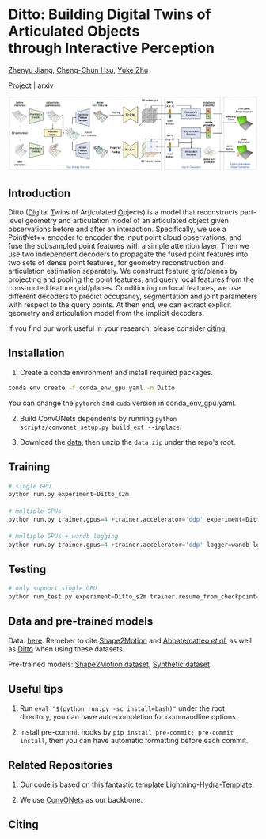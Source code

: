 # Ditto: Building Digital Twins of Articulated Objects <br> through Interactive Perception

[Zhenyu Jiang](http://zhenyujiang.me), [Cheng-Chun Hsu](https://chengchunhsu.github.io/), [Yuke Zhu](https://www.cs.utexas.edu/~yukez/)


[Project](https://ut-austin-rpl.github.io/Ditto/) | arxiv

![intro](assets/pipeline.png)

## Introduction
<ins></ins>Ditto (<ins>Di</ins>gital <ins>T</ins>wins of Ar<ins>t</ins>iculated <ins>O</ins>bjects) is a model that reconstructs part-level geometry and articulation model of an articulated object given observations before and after an interaction. Specifically, we use a PointNet++ encoder to encoder the input point cloud observations, and fuse the subsampled point features with a simple attention layer. Then we use two independent decoders to propagate the fused point features into two sets of dense point features, for geometry reconstruction and articulation estimation separately. We construct feature grid/planes by projecting and pooling the point features, and query local features from the constructed feature grid/planes. Conditioning on local features, we use different decoders to predict occupancy, segmentation and joint parameters with respect to the query points. At then end, we can extract explicit geometry and articulation model from the implicit decoders.

If you find our work useful in your research, please consider [citing](#citing).

## Installation

1. Create a conda environment and install required packages.

```bash
conda env create -f conda_env_gpu.yaml -n Ditto
```

You can change the `pytorch` and `cuda` version in conda_env_gpu.yaml.

2. Build ConvONets dependents by running `python scripts/convonet_setup.py build_ext --inplace`.

3. Download the [data](#data-and-pre-trained-models), then unzip the `data.zip` under the repo's root.

## Training

```Python
# single GPU
python run.py experiment=Ditto_s2m

# multiple GPUs
python run.py trainer.gpus=4 +trainer.accelerator='ddp' experiment=Ditto_s2m

# multiple GPUs + wandb logging
python run.py trainer.gpus=4 +trainer.accelerator='ddp' logger=wandb logger.wandb.group=s2m experiment=Ditto_s2m
```

## Testing

```Python
# only support single GPU
python run_test.py experiment=Ditto_s2m trainer.resume_from_checkpoint=/path/to/trained/model/
```

## Data and pre-trained models

Data: [here](https://utexas.box.com/s/1wiynn7ql42c3mi1un7ynncfxr86ep22). Remeber to cite [Shape2Motion](assets/s2m.bib) and [Abbatematteo *et al.*](assets/syn.bib) as well as [Ditto](assets/ditto.bib) when using these datasets.

Pre-trained models: [Shape2Motion dataset](https://utexas.box.com/s/ktckf75xo33plf5nidyvqz9bn20jwv06), [Synthetic dataset](https://utexas.box.com/s/zbf5bja20n2w6umryb1bcfbbcm3h2ysn).

## Useful tips

1. Run `eval "$(python run.py -sc install=bash)"` under the root directory, you can have auto-completion for commandline options.

2. Install pre-commit hooks by `pip install pre-commit; pre-commit install`, then you can have automatic formatting before each commit.

## Related Repositories

1. Our code is based on this fantastic template [Lightning-Hydra-Template](https://github.com/ashleve/lightning-hydra-template).

2. We use [ConvONets](https://github.com/autonomousvision/convolutional_occupancy_networks) as our backbone.

## Citing
